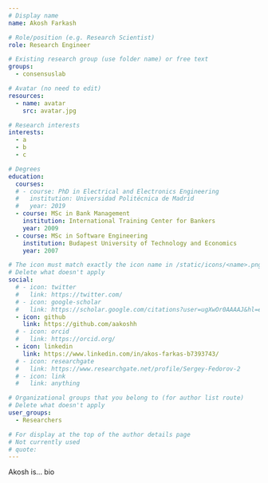 ```yaml
---
# Display name
name: Akosh Farkash

# Role/position (e.g. Research Scientist)
role: Research Engineer

# Existing research group (use folder name) or free text
groups:
  - consensuslab

# Avatar (no need to edit)
resources:
  - name: avatar
    src: avatar.jpg

# Research interests
interests:
  - a
  - b
  - c

# Degrees
education:
  courses:
  # - course: PhD in Electrical and Electronics Engineering
  #   institution: Universidad Politécnica de Madrid
  #   year: 2019
  - course: MSc in Bank Management
    institution: International Training Center for Bankers
    year: 2009
  - course: MSc in Software Engineering
    institution: Budapest University of Technology and Economics
    year: 2007  

# The icon must match exactly the icon name in /static/icons/<name>.png
# Delete what doesn't apply
social:
  # - icon: twitter
  #   link: https://twitter.com/
  # - icon: google-scholar
  #   link: https://scholar.google.com/citations?user=ugXwOr0AAAAJ&hl=en&oi=ao
  - icon: github
    link: https://github.com/aakoshh
  # - icon: orcid
  #   link: https://orcid.org/
  - icon: linkedin
    link: https://www.linkedin.com/in/akos-farkas-b7393743/
  # - icon: researchgate
  #   link: https://www.researchgate.net/profile/Sergey-Fedorov-2
  # - icon: link
  #   link: anything

# Organizational groups that you belong to (for author list route)
# Delete what doesn't apply
user_groups:
  - Researchers

# For display at the top of the author details page
# Not currently used
# quote:
---
```


Akosh is... bio

